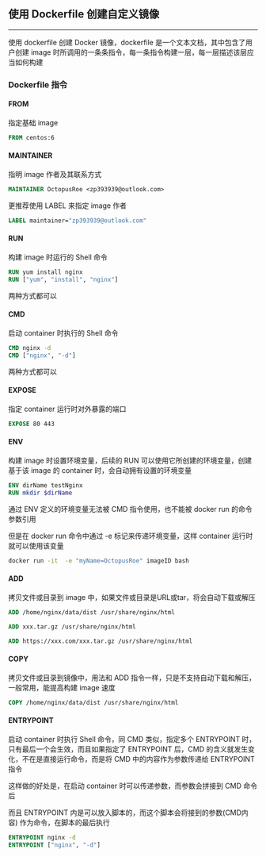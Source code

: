 ## 使用 Dockerfile 创建自定义镜像

---

使用 dockerfile 创建 Docker 镜像，dockerfile 是一个文本文档，其中包含了用户创建 image 时所调用的一条条指令，每一条指令构建一层，每一层描述该层应当如何构建

### Dockerfile 指令

#### FROM

指定基础 image

```dockerfile
FROM centos:6
```

#### MAINTAINER

指明 image 作者及其联系方式

```dockerfile
MAINTAINER OctopusRoe <zp393939@outlook.com>
```

更推荐使用 LABEL 来指定 image 作者

```dockerfile
LABEL maintainer="zp393939@outlook.com"
```

#### RUN

构建 image 时运行的 Shell 命令

```dockerfile
RUN yum install nginx
RUN ["yum", "install", "nginx"]
```

两种方式都可以

#### CMD

启动 container 时执行的 Shell 命令

```dockerfile
CMD nginx -d
CMD ["nginx", "-d"]
```

两种方式都可以

#### EXPOSE

指定 container 运行时对外暴露的端口

```dockerfile
EXPOSE 80 443
```

#### ENV

构建 image 时设置环境变量，后续的 RUN 可以使用它所创建的环境变量，创建基于该 image 的 container 时，会自动拥有设置的环境变量

```dockerfile
ENV dirName testNginx
RUN mkdir $dirName
```

通过 ENV 定义的环境变量无法被 CMD 指令使用，也不能被 docker run 的命令参数引用

但是在 docker run 命令中通过 -e 标记来传递环境变量，这样 container 运行时就可以使用该变量

```sh
docker run -it  -e "myName=OctopusRoe" imageID bash
```

#### ADD

拷贝文件或目录到 image 中，如果文件或目录是URL或tar，将会自动下载或解压

```dockerfile
ADD /home/nginx/data/dist /usr/share/nginx/html

ADD xxx.tar.gz /usr/share/nginx/html

ADD https://xxx.com/xxx.tar.gz /usr/share/nginx/html
```

#### COPY

拷贝文件或目录到镜像中，用法和 ADD 指令一样，只是不支持自动下载和解压，一般常用，能提高构建 image 速度

```dockerfile
COPY /home/nginx/data/dist /usr/share/nginx/html
```

#### ENTRYPOINT

启动 container 时执行 Shell 命令，同 CMD 类似，指定多个 ENTRYPOINT 时，只有最后一个会生效，而且如果指定了 ENTRYPOINT 后，CMD 的含义就发生变化，不在是直接运行命令，而是将 CMD 中的内容作为参数传递给 ENTRYPOINT 指令

这样做的好处是，在启动 container 时可以传递参数，而参数会拼接到 CMD 命令后

而且 ENTRYPOINT 内是可以放入脚本的，而这个脚本会将接到的参数(CMD内容) 作为命令，在脚本的最后执行

```dockerfile
ENTRYPOINT nginx -d
ENTRYPOINT ["nginx", "-d"]
```

